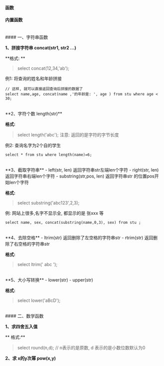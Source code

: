 #### 函数


#### 内置函数


<br>
#### 一、字符串函数

**1、拼接字符串 concat(str1, str2 ...)**

**格式: **

> select concat(12,34,'ab');

例1: 将查询的姓名和年龄拼接
```
// 这样, 就可以直接返回查询后拼接的数据了
select name,age, concat(name ,'的年龄是: ', age ) from stu where age < 30;
```



<br>
**2、字符个数 length(str)**

**格式:**
> select length('abc');
注意: 返回的是字符的字节长度

例2: 查询名字为2个自的学生
```
select * from stu where length(name)=6;
```


<br>
**3、截取字符串**
 - left(str, len) 返回字符串str左端len个字符
 - right(str, len) 返回字符串右端len个字符
 - substring(str,pos, len) 返回字符串str 的位置pos开始len个字符
    
**格式:**
> select substring('abc123',2,3);
 
例: 网站上很多,名字不显示全, 都显示的是 张xxx 等
```
select name, sex, concat(substring(name,0,3), sex) from stu ;
```


<br>
**4、去除空格**
- ltrim(str) 返回删除了左空格的字符串str
- rtrim(str) 返回删除了右空格的字符串str

 **格式:** 
 > select ltrim('   abc   ');
 
 
 <br>
 **5、大小写转换**
 - lower(str)
 - upper(str)
 
 **格式:**
 > select lower('aBcD');
 
 
 
 
 
<br>
#### 二、数学函数

**1、求四舍五入值**
 
** 格式:**
> select round(n,d); // n表示的是原数, d 表示的是小数位数默认为0


**2、求 x的y次幂 pow(x,y)**       
 

     